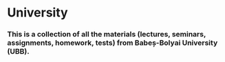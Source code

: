 # University
### This is a collection of all the materials (lectures, seminars, assignments, homework, tests) from Babeș-Bolyai University (UBB).
